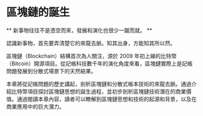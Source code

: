 # 區塊鏈的誕生

** 新事物往往不是憑空而來，發展和演化也很少一蹴而就。 **

認識新事物，首先要弄清楚它的來龍去脈。知其出身，方能知其所以然。

區塊鏈（Blockchain）結構首次為人關注，源於 2009 年初上線的比特幣（Bitcoin）開源項目。從記帳科技數千年的演化角度來看，區塊鏈實際上是記帳問題發展到分散式場景下的天然結果。

本章將從記帳問題的歷史講起，剖析區塊鏈和分散式帳本技術的來龍去脈。通過介紹比特幣項目探討區塊鏈思想的誕生過程，並初步剖析區塊鏈技術潛在的商業價值。通過閱讀本章內容，讀者可以瞭解到區塊鏈思想和技術的起源和背景，以及在商業應用中的巨大潛力。
